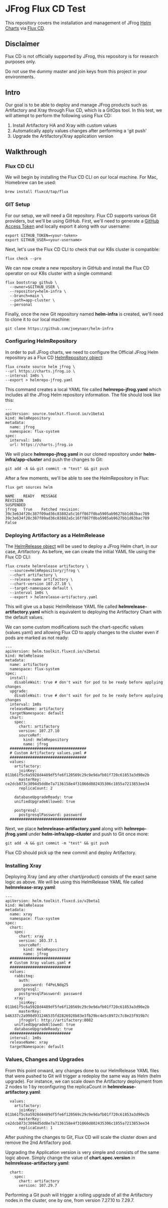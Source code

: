 # JFrog Flux CD Test

This repository covers the installation and management of JFrog [Helm Charts](https://github.com/jfrog/charts) via [Flux CD](https://fluxcd.io/).

## Disclaimer
Flux CD is not officially supported by JFrog, this repository is for research purposes only.

Do not use the dummy master and join keys from this project in your environments.

## Intro
Our goal is to be able to deploy and manage JFrog products such as Artifactory and Xray through Flux CD, which is a GitOps tool. In this test, we will attempt to perform the following using Flux CD:
1. Install Artifactory HA and Xray with custom values
2. Automatically apply values changes after performing a 'git push'
3. Upgrade the Artifactory/Xray application version

## Walkthrough
### Flux CD CLI
We will begin by installing the Flux CD CLI on our local machine. For Mac, Homebrew can be used:
```
brew install fluxcd/tap/flux
```
### GIT Setup
For our setup, we will need a Git repository. Flux CD supports various Git providers, but we'll be using GitHub. First, we'll need to generate a [GitHub Access Token](https://github.com/settings/tokens) and locally export it along with our username:
 ```
export GITHUB_TOKEN=<your-token>
export GITHUB_USER=<your-username>
 ```
 Next, let's use the Flux CD CLI to check that our K8s cluster is compatible:
 ```
flux check --pre
 ```
We can now create a new repository in GitHub and install the Flux CD operator on our K8s cluster with a single command:
```
flux bootstrap github \
  --owner=$GITHUB_USER \
  --repository=helm-infra \
  --branch=main \
  --path=app-cluster \
  --personal
```
Finally, once the new Git repository named **helm-infra** is created, we'll need to clone it to our local machine:
```
git clone https://github.com/joeynaor/helm-infra
```
### Configuring HelmRepository
In order to pull JFrog charts, we need to configure the Official JFrog Helm repository as a Flux CD [HelmRepository object](https://fluxcd.io/docs/components/source/helmrepositories/):
```
flux create source helm jfrog \
--url https://charts.jfrog.io \
--interval 1m0s \
--export > helmrepo-jfrog.yaml
```
This command creates a local YAML file called **helmrepo-jfrog.yaml** which includes all the JFrog Helm repository information. The file should look like this:
```
---
apiVersion: source.toolkit.fluxcd.io/v1beta1
kind: HelmRepository
metadata:
  name: jfrog
  namespace: flux-system
spec:
  interval: 1m0s
  url: https://charts.jfrog.io
```
We will place **helmrepo-jfrog.yaml** in our cloned repository under **helm-infra/app-cluster** and push the changes to Git:
```
git add -A && git commit -m "test" && git push
 ```
After a few moments, we'll be able to see the HelmRepository in Flux:
```
flux get sources helm

NAME 	READY	MESSAGE                                                                           	REVISION                                                        	SUSPENDED
jfrog	True 	Fetched revision: 39c3e634f20c387f09ad36c83882a5c16ff867f0ba5905ab9627bb1d63bac789	39c3e634f20c387f09ad36c83882a5c16ff867f0ba5905ab9627bb1d63bac789	False
```
### Deploying Artifactory as a HelmRelease
The [HelmRelease object](https://fluxcd.io/docs/components/helm/helmreleases/#disabling-resource-waiting) will be used to deploy a JFrog Helm chart, in our case, Artifactory. As before, we can create the initial YAML file using the Flux CD CLI:
```
flux create helmrelease artifactory \
  --source=HelmRepository/jfrog \
  --chart artifactory \
  --release-name artifactory \
  --chart-version 107.27.10 \
  --target-namespace default \
  --interval 1m0s \
  --export > helmrelease-artifactory.yaml
```
This will give us a basic HelmRelease YAML file called **helmrelease-artifactory.yaml** which is equivalent to deploying the Artifactory Chart with the default values.

We can some custom modifications such the chart-specific values (values.yaml) and allowing Flux CD to apply changes to the cluster even if pods are marked as not ready:
```
---
apiVersion: helm.toolkit.fluxcd.io/v2beta1
kind: HelmRelease
metadata:
  name: artifactory
  namespace: flux-system
spec:
  install:
    disableWait: true # don't wait for pod to be ready before applying changes
  upgrade:
    disableWait: true # don't wait for pod to be ready before applying changes
  interval: 1m0s
  releaseName: artifactory
  targetNamespace: default
  chart:
    spec:
      chart: artifactory
      version: 107.27.10
      sourceRef:
        kind: HelmRepository
        name: jfrog
  ##################################
  # Custom Artifactory values.yaml #
  ##################################
  values:
    artifactory:
      joinKey: 011b61f5c6a5928d4489df5fe6f120569c29c9e9dafb01f720c61853a3d90e2b
      masterKey: ce2dcb873c3094d5dd8e7a7136158e4f31866d802435306c1855a7213853ee34
      replicaCount: 2

    databaseUpgradeReady: true
    unifiedUpgradeAllowed: true

    postgresql:
      postgresqlPassword: password
  ##################################
```
Next, we place **helmrelease-artifactory.yaml** along with **helmrepo-jfrog.yaml** under **helm-infra/app-cluster** and push to Git once more:
```
git add -A && git commit -m "test" && git push
 ```
Flux CD should pick up the new commit and deploy Artifactory.
 
### Installing Xray
Deploying Xray (and any other chart/product) consists of the exact same logic as above. We will be using this HelmRelease YAML file called **helmrelease-xray.yaml**:
```
---
apiVersion: helm.toolkit.fluxcd.io/v2beta1
kind: HelmRelease
metadata:
  name: xray
  namespace: flux-system
spec:
  chart:
    spec:
      chart: xray
      version: 103.37.1
      sourceRef:
        kind: HelmRepository
        name: jfrog
  ###########################
  # Custom Xray values.yaml #
  ###########################
  values:
    rabbitmq:
      auth:
        password: f4PeLNdq25
    postgresql:
      postgresqlPassword: password
    xray:
      joinKey: 011b61f5c6a5928d4489df5fe6f120569c29c9e9dafb01f720c61853a3d90e2b
      masterKey: b46337c2a998d931246535fd2826928b83e3fb29bc4e5c8972c7c8e23f919b7c
      jfrogUrl: http://artifactory:8082
    unifiedUpgradeAllowed: true
    databaseUpgradeReady: true
  ###########################
  interval: 1m0s
  releaseName: xray
  targetNamespace: default
```
### Values, Changes and Upgrades
From this point onward, any changes done to our HelmRelease YAML files that were pushed to Git will trigger a redeploy the same way as Helm (helm upgrade). For instance, we can scale down the Artifactory deployment from 2 nodes to 1 by reconfiguring the replicaCount in **helmrelease-artifactory.yaml**:
```
  values:
    artifactory:
      joinKey: 011b61f5c6a5928d4489df5fe6f120569c29c9e9dafb01f720c61853a3d90e2b
      masterKey: ce2dcb873c3094d5dd8e7a7136158e4f31866d802435306c1855a7213853ee34
      replicaCount: 1
```
After pushing the changes to Git, Flux CD will scale the cluster down and remove the 2nd Artifactory pod.

Upgrading the Application version is very simple and consists of the same logic above. Simply change the value of  **chart.spec.version** in **helmrelease-artifactory.yaml**:
```
  chart:
    spec:
      chart: artifactory
      version: 107.29.7
```
Performing a Git push will trigger a rolling upgrade of all the Artifactory nodes in the cluster, one by one, from version 7.27.10 to 7.29.7.
